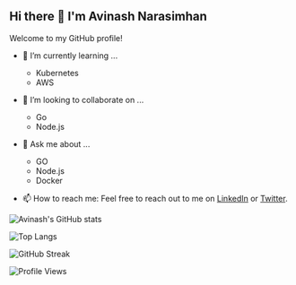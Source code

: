 ## Hi there 👋 I'm Avinash Narasimhan

Welcome to my GitHub profile! 



- 🌱 I’m currently learning ...
     - Kubernetes
     - AWS

- 👯 I’m looking to collaborate on ...
     - Go
     - Node.js

- 💬 Ask me about ...
     - GO
     - Node.js
     - Docker
  
- 📫 How to reach me:
Feel free to reach out to me on
[LinkedIn](https://www.linkedin.com/in/yourlinkedin/) or [Twitter](https://twitter.com/yourtwitterhandle).





![Avinash's GitHub stats](https://github-readme-stats.vercel.app/api?username=avinara&show_icons=true&theme=radical)

![Top Langs](https://github-readme-stats.vercel.app/api/top-langs/?username=avinara&layout=compact&theme=radical)

![GitHub Streak](https://github-readme-streak-stats.herokuapp.com/?user=avinara&theme=radical)

![Profile Views](https://komarev.com/ghpvc/?username=avinara)
